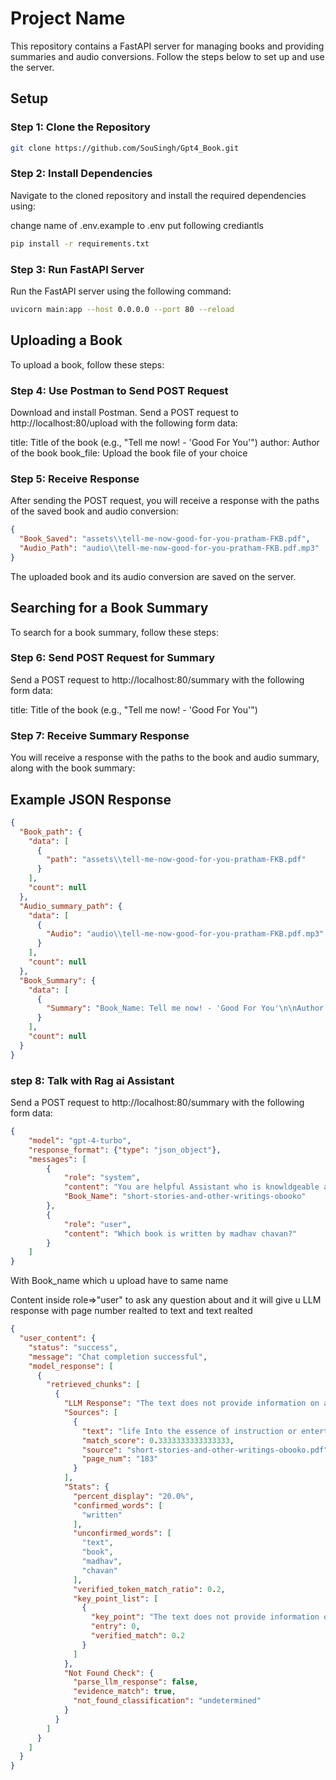 # Project Name

This repository contains a FastAPI server for managing books and providing summaries and audio conversions. Follow the steps below to set up and use the server.

## Setup

### Step 1: Clone the Repository

```bash
git clone https://github.com/SouSingh/Gpt4_Book.git
```

### Step 2: Install Dependencies

Navigate to the cloned repository and install the required dependencies using:

change name of .env.example to .env 
put following crediantls

```bash
pip install -r requirements.txt
```

### Step 3: Run FastAPI Server

Run the FastAPI server using the following command:

```bash
uvicorn main:app --host 0.0.0.0 --port 80 --reload
```

## Uploading a Book
To upload a book, follow these steps:

### Step 4: Use Postman to Send POST Request

Download and install Postman. Send a POST request to http://localhost:80/upload with the following form data:

title: Title of the book (e.g., "Tell me now! - 'Good For You'")
author: Author of the book
book_file: Upload the book file of your choice

### Step 5: Receive Response

After sending the POST request, you will receive a response with the paths of the saved book and audio conversion:

```json
{
  "Book_Saved": "assets\\tell-me-now-good-for-you-pratham-FKB.pdf",
  "Audio_Path": "audio\\tell-me-now-good-for-you-pratham-FKB.pdf.mp3"
}
```

The uploaded book and its audio conversion are saved on the server.

## Searching for a Book Summary

To search for a book summary, follow these steps:

### Step 6: Send POST Request for Summary
Send a POST request to http://localhost:80/summary with the following form data:

title: Title of the book (e.g., "Tell me now! - 'Good For You'")

### Step 7: Receive Summary Response

You will receive a response with the paths to the book and audio summary, along with the book summary:

## Example JSON Response

```json
{
  "Book_path": {
    "data": [
      {
        "path": "assets\\tell-me-now-good-for-you-pratham-FKB.pdf"
      }
    ],
    "count": null
  },
  "Audio_summary_path": {
    "data": [
      {
        "Audio": "audio\\tell-me-now-good-for-you-pratham-FKB.pdf.mp3"
      }
    ],
    "count": null
  },
  "Book_Summary": {
    "data": [
      {
        "Summary": "Book_Name: Tell me now! - 'Good For You'\n\nAuthor:\n- Madhav Chavan\n\nSummary:\n- \"Tell me now! - 'Good For You'\" is a children's book that uses a question-and-answer format to teach kids about healthy daily habits and listening to guidance from elders. Topics covered include the importance of regular school attendance, daily bathing, avoiding excessive sun exposure, not staying up late, and getting enough sleep. The book emphasizes that these practices are beneficial for one's well-being. The content is presented in a simple and engaging manner suitable for young readers beginning to read.\n\nTranscription: Tell me now! - 'Good For You'"
      }
    ],
    "count": null
  }
}
```

### step 8: Talk with Rag ai Assistant

Send a POST request to http://localhost:80/summary with the following form data:

```json
{
    "model": "gpt-4-turbo",
    "response_format": {"type": "json_object"},
    "messages": [
        {
            "role": "system",
            "content": "You are helpful Assistant who is knowldgeable about all PDF and their data inside it",
            "Book_Name": "short-stories-and-other-writings-obooko"
        },
        {
            "role": "user",
            "content": "Which book is written by madhav chavan?"
        }
    ]
}
```

With Book_name which u upload have to same name

Content inside role=>"user" to ask any question about and it will give u LLM response with page number realted to text and text realted

```json
{
  "user_content": {
    "status": "success",
    "message": "Chat completion successful",
    "model_response": [
      {
        "retrieved_chunks": [
          {
            "LLM Response": "The text does not provide information on a book written by Madhav Chavan.",
            "Sources": [
              {
                "text": "life Into the essence of instruction or entertainment or Vitality Complications of schemes and the innocence Of nave dreams wedded ",
                "match_score": 0.3333333333333333,
                "source": "short-stories-and-other-writings-obooko.pdf",
                "page_num": "183"
              }
            ],
            "Stats": {
              "percent_display": "20.0%",
              "confirmed_words": [
                "written"
              ],
              "unconfirmed_words": [
                "text",
                "book",
                "madhav",
                "chavan"
              ],
              "verified_token_match_ratio": 0.2,
              "key_point_list": [
                {
                  "key_point": "The text does not provide information on a book written by Madhav Chavan.",
                  "entry": 0,
                  "verified_match": 0.2
                }
              ]
            },
            "Not Found Check": {
              "parse_llm_response": false,
              "evidence_match": true,
              "not_found_classification": "undetermined"
            }
          }
        ]
      }
    ]
  }
}
```
